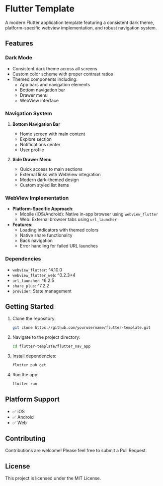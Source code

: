 # Flutter Template

A modern Flutter application template featuring a consistent dark theme, platform-specific webview implementation, and robust navigation system.

## Features

### Dark Mode
- Consistent dark theme across all screens
- Custom color scheme with proper contrast ratios
- Themed components including:
  - App bars and navigation elements
  - Bottom navigation bar
  - Drawer menu
  - WebView interface

### Navigation System
1. **Bottom Navigation Bar**
   - Home screen with main content
   - Explore section
   - Notifications center
   - User profile

2. **Side Drawer Menu**
   - Quick access to main sections
   - External links with WebView integration
   - Modern dark-themed design
   - Custom styled list items

### WebView Implementation
- **Platform-Specific Approach**:
  - Mobile (iOS/Android): Native in-app browser using `webview_flutter`
  - Web: External browser tabs using `url_launcher`
- **Features**:
  - Loading indicators with themed colors
  - Native share functionality
  - Back navigation
  - Error handling for failed URL launches

### Dependencies
- `webview_flutter`: ^4.10.0
- `webview_flutter_web`: ^0.2.3+4
- `url_launcher`: ^6.2.5
- `share_plus`: ^7.2.2
- `provider`: State management

## Getting Started

1. Clone the repository:
   ```bash
   git clone https://github.com/yourusername/flutter-template.git
   ```

2. Navigate to the project directory:
   ```bash
   cd flutter-template/flutter_nav_app
   ```

3. Install dependencies:
   ```bash
   flutter pub get
   ```

4. Run the app:
   ```bash
   flutter run
   ```

## Platform Support
- ✅ iOS
- ✅ Android
- ✅ Web

## Contributing
Contributions are welcome! Please feel free to submit a Pull Request.

## License
This project is licensed under the MIT License.
